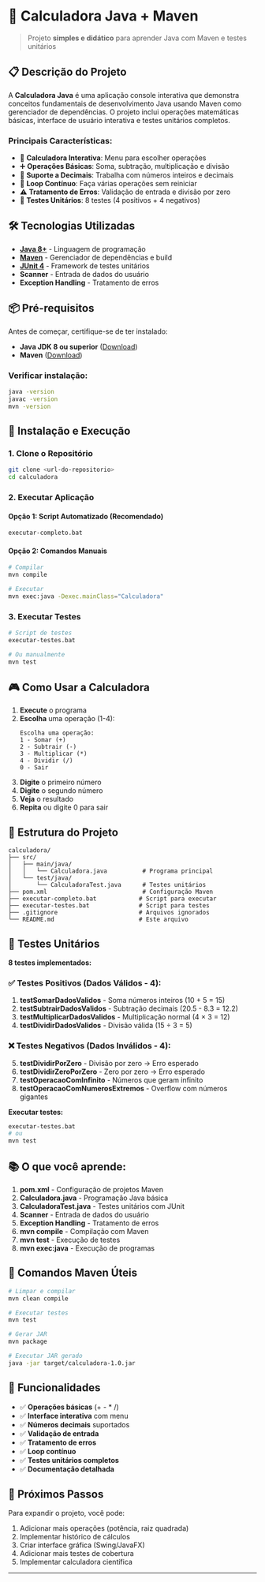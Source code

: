 # 🧮 Calculadora Java + Maven

> Projeto **simples e didático** para aprender Java com Maven e testes unitários

## 📋 Descrição do Projeto

A **Calculadora Java** é uma aplicação console interativa que demonstra conceitos fundamentais de desenvolvimento Java usando Maven como gerenciador de dependências. O projeto inclui operações matemáticas básicas, interface de usuário interativa e testes unitários completos.

### Principais Características:
- 🧮 **Calculadora Interativa**: Menu para escolher operações
- ➕ **Operações Básicas**: Soma, subtração, multiplicação e divisão
- 🔢 **Suporte a Decimais**: Trabalha com números inteiros e decimais
- 🔄 **Loop Contínuo**: Faça várias operações sem reiniciar
- ⚠️ **Tratamento de Erros**: Validação de entrada e divisão por zero
- 🧪 **Testes Unitários**: 8 testes (4 positivos + 4 negativos)

## 🛠️ Tecnologias Utilizadas

- **[Java 8+](https://adoptium.net/)** - Linguagem de programação
- **[Maven](https://maven.apache.org/)** - Gerenciador de dependências e build
- **[JUnit 4](https://junit.org/junit4/)** - Framework de testes unitários
- **Scanner** - Entrada de dados do usuário
- **Exception Handling** - Tratamento de erros

## 📦 Pré-requisitos

Antes de começar, certifique-se de ter instalado:

- **Java JDK 8 ou superior** ([Download](https://adoptium.net/))
- **Maven** ([Download](https://maven.apache.org/download.cgi))

### Verificar instalação:
```bash
java -version
javac -version
mvn -version
```

## 🚀 Instalação e Execução

### 1. Clone o Repositório
```bash
git clone <url-do-repositorio>
cd calculadora
```

### 2. Executar Aplicação

#### Opção 1: Script Automatizado (Recomendado)
```bash
executar-completo.bat
```

#### Opção 2: Comandos Manuais
```bash
# Compilar
mvn compile

# Executar
mvn exec:java -Dexec.mainClass="Calculadora"
```

### 3. Executar Testes
```bash
# Script de testes
executar-testes.bat

# Ou manualmente
mvn test
```

## 🎮 Como Usar a Calculadora

1. **Execute** o programa
2. **Escolha** uma operação (1-4):
   ```
   Escolha uma operação:
   1 - Somar (+)
   2 - Subtrair (-)
   3 - Multiplicar (*)
   4 - Dividir (/)
   0 - Sair
   ```
3. **Digite** o primeiro número
4. **Digite** o segundo número
5. **Veja** o resultado
6. **Repita** ou digite 0 para sair

## 📁 Estrutura do Projeto

```
calculadora/
├── src/
│   ├── main/java/
│   │   └── Calculadora.java          # Programa principal
│   └── test/java/
│       └── CalculadoraTest.java      # Testes unitários
├── pom.xml                           # Configuração Maven
├── executar-completo.bat            # Script para executar
├── executar-testes.bat              # Script para testes
├── .gitignore                       # Arquivos ignorados
└── README.md                        # Este arquivo
```

## 🧪 Testes Unitários

**8 testes implementados:**

### ✅ **Testes Positivos (Dados Válidos - 4):**
1. **testSomarDadosValidos** - Soma números inteiros (10 + 5 = 15)
2. **testSubtrairDadosValidos** - Subtração decimais (20.5 - 8.3 = 12.2)
3. **testMultiplicarDadosValidos** - Multiplicação normal (4 × 3 = 12)
4. **testDividirDadosValidos** - Divisão válida (15 ÷ 3 = 5)

### ❌ **Testes Negativos (Dados Inválidos - 4):**
5. **testDividirPorZero** - Divisão por zero → Erro esperado
6. **testDividirZeroPorZero** - Zero por zero → Erro esperado
7. **testOperacaoComInfinito** - Números que geram infinito
8. **testOperacaoComNumerosExtremos** - Overflow com números gigantes

**Executar testes:**
```bash
executar-testes.bat
# ou
mvn test
```

## 📚 O que você aprende:

1. **pom.xml** - Configuração de projetos Maven
2. **Calculadora.java** - Programação Java básica
3. **CalculadoraTest.java** - Testes unitários com JUnit
4. **Scanner** - Entrada de dados do usuário
5. **Exception Handling** - Tratamento de erros
6. **mvn compile** - Compilação com Maven
7. **mvn test** - Execução de testes
8. **mvn exec:java** - Execução de programas

## 🔧 Comandos Maven Úteis

```bash
# Limpar e compilar
mvn clean compile

# Executar testes
mvn test

# Gerar JAR
mvn package

# Executar JAR gerado
java -jar target/calculadora-1.0.jar
```

## 🎯 Funcionalidades

- ✅ **Operações básicas** (+ - * /)
- ✅ **Interface interativa** com menu
- ✅ **Números decimais** suportados
- ✅ **Validação de entrada** 
- ✅ **Tratamento de erros**
- ✅ **Loop contínuo**
- ✅ **Testes unitários completos**
- ✅ **Documentação detalhada**

## 🤝 Próximos Passos

Para expandir o projeto, você pode:

1. Adicionar mais operações (potência, raiz quadrada)
2. Implementar histórico de cálculos
3. Criar interface gráfica (Swing/JavaFX)
4. Adicionar mais testes de cobertura
5. Implementar calculadora científica

---
